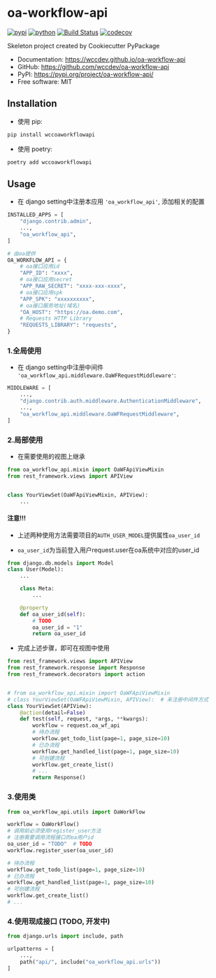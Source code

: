 # oa-workflow-api


[![pypi](https://img.shields.io/pypi/v/oa-workflow-api.svg)](https://pypi.org/project/oa-workflow-api/)
[![python](https://img.shields.io/pypi/pyversions/oa-workflow-api.svg)](https://pypi.org/project/oa-workflow-api/)
[![Build Status](https://github.com/wccdev/oa-workflow-api/actions/workflows/dev.yml/badge.svg)](https://github.com/wccdev/oa-workflow-api/actions/workflows/dev.yml)
[![codecov](https://codecov.io/gh/wccdev/oa-workflow-api/branch/main/graphs/badge.svg)](https://codecov.io/github/wccdev/oa-workflow-api)



Skeleton project created by Cookiecutter PyPackage


* Documentation: <https://wccdev.github.io/oa-workflow-api>
* GitHub: <https://github.com/wccdev/oa-workflow-api>
* PyPI: <https://pypi.org/project/oa-workflow-api/>
* Free software: MIT


## Installation
- 使用 pip:
```bash
pip install wccoaworkflowapi

```
- 使用 poetry:
```bash
poetry add wccoaworkflowapi
```

## Usage
- 在 django setting中注册本应用 `'oa_workflow_api'`, 添加相关的配置
```python
INSTALLED_APPS = [
    "django.contrib.admin",
    ...,
    "oa_workflow_api",
]

# 由oa提供
OA_WORKFLOW_API = {
    # oa接口应用id
    "APP_ID": "xxxx",
    # oa接口应用secret
    "APP_RAW_SECRET": "xxxx-xxx-xxxx",
    # oa接口应用spk
    "APP_SPK": "xxxxxxxxxx",
    # oa接口服务地址(域名)
    "OA_HOST": "https://oa.demo.com",
    # Requests HTTP Library
    "REQUESTS_LIBRARY": "requests",
}
```

### 1.全局使用
- 在 django setting中注册中间件 `'oa_workflow_api.middleware.OaWFRequestMiddleware'`:
```python
MIDDLEWARE = [
    ...,
    "django.contrib.auth.middleware.AuthenticationMiddleware",
    ...,
    "oa_workflow_api.middleware.OaWFRequestMiddleware",
]
```


### 2.局部使用
- 在需要使用的视图上继承
```python
from oa_workflow_api.mixin import OaWFApiViewMixin
from rest_framework.views import APIView


class YourViewSet(OaWFApiViewMixin, APIView):
    ...
```

#### 注意!!!
- 上述两种使用方法需要项目的`AUTH_USER_MODEL`提供属性`oa_user_id`

- `oa_user_id`为当前登入用户request.user在oa系统中对应的user_id
```python
from django.db.models import Model
class User(Model):
    ...

    class Meta:
        ...

    @property
    def oa_user_id(self):
        # TODO
        oa_user_id = "1"
        return oa_user_id
```

- 完成上述步骤，即可在视图中使用
```python
from rest_framework.views import APIView
from rest_framework.response import Response
from rest_framework.decorators import action


# from oa_workflow_api.mixin import OaWFApiViewMixin
# class YourViewSet(OaWFApiViewMixin, APIView):  # 未注册中间件方式
class YourViewSet(APIView):
    @action(detail=False)
    def test(self, request, *args, **kwargs):
        workflow = request.oa_wf_api
        # 待办流程
        workflow.get_todo_list(page=1, page_size=10)
        # 已办流程
        workflow.get_handled_list(page=1, page_size=10)
        # 可创建流程
        workflow.get_create_list()
        # ...
        return Response()
```

### 3.使用类
```python
from oa_workflow_api.utils import OaWorkFlow

workflow = OaWorkFlow()
# 调用前必须使用register_user方法
# 注册需要调用流程接口的oa用户id
oa_user_id = "TODO"  # TODO
workflow.register_user(oa_user_id)

# 待办流程
workflow.get_todo_list(page=1, page_size=10)
# 已办流程
workflow.get_handled_list(page=1, page_size=10)
# 可创建流程
workflow.get_create_list()
# ...
```

### 4.使用现成接口 (TODO, 开发中)
```python
from django.urls import include, path

urlpatterns = [
    ...,
    path("api/", include("oa_workflow_api.urls"))
]
```
